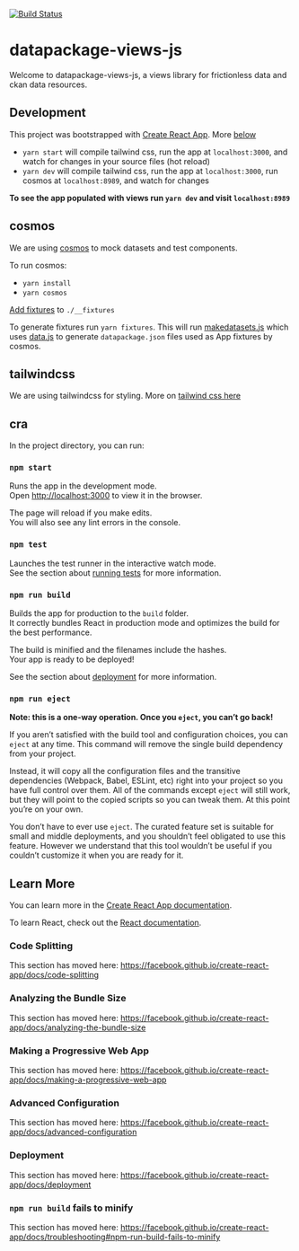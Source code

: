 [![Build Status](https://travis-ci.org/datopian/datapackage-views-js.svg?branch=master)](https://travis-ci.org/datopian/datapackage-views-js)

# datapackage-views-js
Welcome to datapackage-views-js, a views library for frictionless data and ckan data resources.

## Development
This project was bootstrapped with [Create React App](https://github.com/facebook/create-react-app).
More [below](https://github.com/datopian/datapackage-views-js/blob/master/README.md#cra)

- `yarn start` will compile tailwind css, run the app at `localhost:3000`, and watch for changes in your source files (hot reload)
- `yarn dev` will compile tailwind css, run the app at `localhost:3000`, run cosmos at `localhost:8989`, and watch for changes

**To see the app populated with views run `yarn dev` and visit `localhost:8989`**

## cosmos
We are using [cosmos](https://github.com/react-cosmos/) to mock datasets and test components.

To run cosmos:
- `yarn install`
- `yarn cosmos`

[Add fixtures](https://github.com/react-cosmos/react-cosmos#fixtures) to `./__fixtures`

To generate fixtures run `yarn fixtures`.
This will run [makedatasets.js](https://github.com/datopian/datapackage-views-js/blob/master/makedatasets.js) which uses [data.js](#) to generate `datapackage.json` files used as App fixtures by cosmos.

## tailwindcss
We are using tailwindcss for styling. More on [tailwind css here](https://tailwindcss.com/)

## cra

In the project directory, you can run:

### `npm start`

Runs the app in the development mode.<br>
Open [http://localhost:3000](http://localhost:3000) to view it in the browser.

The page will reload if you make edits.<br>
You will also see any lint errors in the console.

### `npm test`

Launches the test runner in the interactive watch mode.<br>
See the section about [running tests](https://facebook.github.io/create-react-app/docs/running-tests) for more information.

### `npm run build`

Builds the app for production to the `build` folder.<br>
It correctly bundles React in production mode and optimizes the build for the best performance.

The build is minified and the filenames include the hashes.<br>
Your app is ready to be deployed!

See the section about [deployment](https://facebook.github.io/create-react-app/docs/deployment) for more information.

### `npm run eject`

**Note: this is a one-way operation. Once you `eject`, you can’t go back!**

If you aren’t satisfied with the build tool and configuration choices, you can `eject` at any time. This command will remove the single build dependency from your project.

Instead, it will copy all the configuration files and the transitive dependencies (Webpack, Babel, ESLint, etc) right into your project so you have full control over them. All of the commands except `eject` will still work, but they will point to the copied scripts so you can tweak them. At this point you’re on your own.

You don’t have to ever use `eject`. The curated feature set is suitable for small and middle deployments, and you shouldn’t feel obligated to use this feature. However we understand that this tool wouldn’t be useful if you couldn’t customize it when you are ready for it.

## Learn More

You can learn more in the [Create React App documentation](https://facebook.github.io/create-react-app/docs/getting-started).

To learn React, check out the [React documentation](https://reactjs.org/).

### Code Splitting

This section has moved here: https://facebook.github.io/create-react-app/docs/code-splitting

### Analyzing the Bundle Size

This section has moved here: https://facebook.github.io/create-react-app/docs/analyzing-the-bundle-size

### Making a Progressive Web App

This section has moved here: https://facebook.github.io/create-react-app/docs/making-a-progressive-web-app

### Advanced Configuration

This section has moved here: https://facebook.github.io/create-react-app/docs/advanced-configuration

### Deployment

This section has moved here: https://facebook.github.io/create-react-app/docs/deployment

### `npm run build` fails to minify

This section has moved here: https://facebook.github.io/create-react-app/docs/troubleshooting#npm-run-build-fails-to-minify
